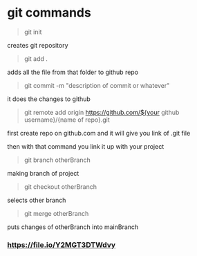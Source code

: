 
# git commands 

>git init 

creates git repository

>git add .

adds all the file from that folder to github repo

>git commit -m "description of commit  or whatever"

it does the changes to github


>git remote add origin https://github.com/${your github username}/{name of repo}.git

first create repo on github.com and it will give you link of .git file 

then with that command you link it up with your project

>git branch otherBranch

making branch of project

>git checkout otherBranch

selects other branch

>git merge otherBranch

puts changes of otherBranch into mainBranch


### https://file.io/Y2MGT3DTWdvy